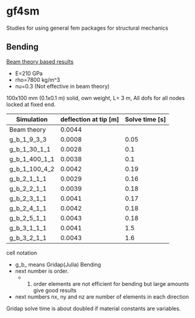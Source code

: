 # gf4sm
Studies for using general fem packages for structural mechanics

## Bending

[Beam theory based results](https://docs.google.com/spreadsheets/d/1350EPOZFU3kTkPZUV8PogOySmf1ne2bMS18DN-5WTs4/)
 * E=210 GPa
 * rho=7800 kg/m^3
 * nu=0.3 (Not effective in beam theory)

100x100 mm (0.1x0.1 m) solid, own weight, L= 3 m, All dofs for all nodes locked at fixed end.

| Simulation | deflection at tip [m] | Solve time [s]|
|------------|-----------------------|----------------|
| Beam theory | 0.0044| |
| g_b_1_9_3_3 | 0.0008 | 0.05 | 
| g_b_1_30_1_1 | 0.0028 | 0.1 | 
| g_b_1_400_1_1 | 0.0038 | 0.1 | 
| g_b_1_100_4_2 | 0.0042 | 0.19 |
| g_b_2_1_1_1 | 0.0029 | 0.16 | 
| g_b_2_2_1_1 | 0.0039 | 0.18 | 
| g_b_2_3_1_1 | 0.0041 | 0.17 | 
| g_b_2_4_1_1 | 0.0042 | 0.18 | 
| g_b_2_5_1_1 | 0.0043 | 0.18 | 
| g_b_3_1_1_1 | 0.0041 | 1.5 |
| g_b_3_2_1_1 | 0.0043 | 1.6 |

cell notation
 * g_b_ means Gridap(Julia) Bending
 * next number is order.
   * 1. order elements are not efficient for bending but large amounts give good results
 * next numbers nx, ny and nz are number of elements in each direction

Gridap solve time is about doubled if material constants are variables.

